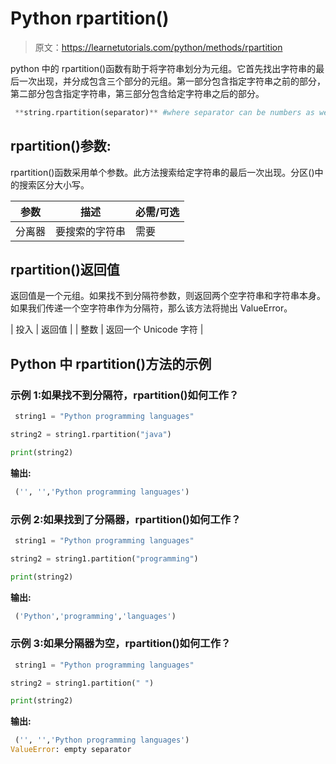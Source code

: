 # Python rpartition()

> 原文：<https://learnetutorials.com/python/methods/rpartition>

python 中的 rpartition()函数有助于将字符串划分为元组。它首先找出字符串的最后一次出现，并分成包含三个部分的元组。第一部分包含指定字符串之前的部分，第二部分包含指定字符串，第三部分包含给定字符串之后的部分。

```py
 **string.rpartition(separator)** #where separator can be numbers as well as symbols 

```

## rpartition()参数:

rpartition()函数采用单个参数。此方法搜索给定字符串的最后一次出现。分区()中的搜索区分大小写。

| 参数 | 描述 | 必需/可选 |
| --- | --- | --- |
| 分离器 | 要搜索的字符串 | 需要 |

## rpartition()返回值

返回值是一个元组。如果找不到分隔符参数，则返回两个空字符串和字符串本身。如果我们传递一个空字符串作为分隔符，那么该方法将抛出 ValueError。

| 投入 | 返回值 |
| 整数 | 返回一个 Unicode 字符 |

## Python 中 rpartition()方法的示例

### 示例 1:如果找不到分隔符，rpartition()如何工作？

```py
 string1 = "Python programming languages"

string2 = string1.rpartition("java")

print(string2) 

```

**输出:**

```py
 ('', '','Python programming languages') 
```

### 示例 2:如果找到了分隔器，rpartition()如何工作？

```py
 string1 = "Python programming languages"

string2 = string1.partition("programming")

print(string2) 

```

**输出:**

```py
 ('Python','programming','languages') 
```

### 示例 3:如果分隔器为空，rpartition()如何工作？

```py
 string1 = "Python programming languages"

string2 = string1.partition(" ")

print(string2) 

```

**输出:**

```py
 ('', '','Python programming languages')
ValueError: empty separator 
```
